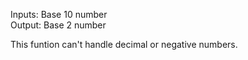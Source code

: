 Inputs: Base 10 number  
Output: Base 2 number 
  
This funtion can't handle decimal or negative numbers.
